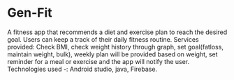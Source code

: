 # Gen-Fit
A fitness app that recommends a diet and exercise plan to reach the desired goal.
Users can keep a track of their daily fitness routine.
Services provided: Check BMI, check weight history through graph, set goal(fatloss, maintain weight, bulk), weekly plan will be provided based on weight, set reminder for a meal or exercise and the app will notify the user. 
Technologies used -: Android studio, java, Firebase.

